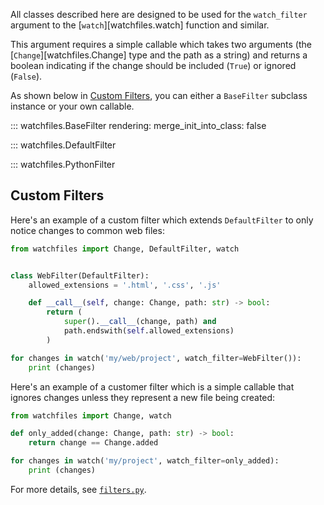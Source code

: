 All classes described here are designed to be used for the `watch_filter` argument
to the [`watch`][watchfiles.watch] function and similar.

This argument requires a simple callable which takes two arguments
(the [`Change`][watchfiles.Change] type and the path as a string) and returns a boolean indicating if the change
should be included (`True`) or ignored (`False`).

As shown below in [Custom Filters](#custom-filters), you can either a `BaseFilter` subclass instance or
your own callable.

::: watchfiles.BaseFilter
    rendering:
      merge_init_into_class: false

::: watchfiles.DefaultFilter

::: watchfiles.PythonFilter

## Custom Filters

Here's an example of a custom filter which extends `DefaultFilter` to only notice changes to common web files:

```python
from watchfiles import Change, DefaultFilter, watch


class WebFilter(DefaultFilter):
    allowed_extensions = '.html', '.css', '.js'

    def __call__(self, change: Change, path: str) -> bool:
        return (
            super().__call__(change, path) and
            path.endswith(self.allowed_extensions)
        )

for changes in watch('my/web/project', watch_filter=WebFilter()):
    print (changes)
```

Here's an example of a customer filter which is a simple callable that ignores changes unless they represent
a new file being created:

```py
from watchfiles import Change, watch

def only_added(change: Change, path: str) -> bool:
    return change == Change.added

for changes in watch('my/project', watch_filter=only_added):
    print (changes)
```

For more details, see [`filters.py`](https://github.com/samuelcolvin/watchfiles/blob/main/watchfiles/filters.py).
